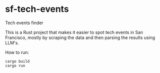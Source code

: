 # sf-tech-events
Tech events finder

This is a Rust project that makes it easier to spot tech events in San Francisco, mostly by scraping the data and then parsing the results using LLM's.

How to run:

```
cargo build
cargo run
```
